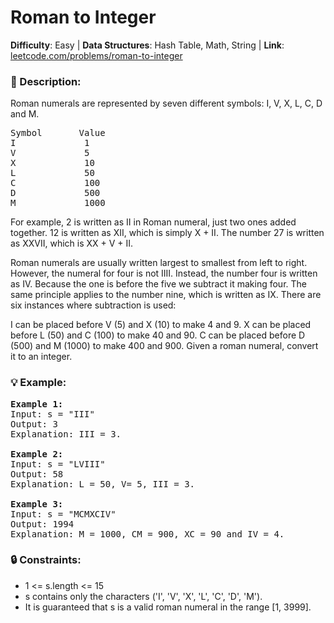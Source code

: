 # Roman to Integer
**Difficulty**: Easy | **Data Structures**: Hash Table, Math, String | **Link**: [leetcode.com/problems/roman-to-integer](https://leetcode.com/problems/roman-to-integer)

### **:page_facing_up: Description**:

Roman numerals are represented by seven different symbols: I, V, X, L, C, D and M.

<pre>
Symbol       Value
I             1
V             5
X             10
L             50
C             100
D             500
M             1000
</pre>

For example, 2 is written as II in Roman numeral, just two ones added together. 12 is written as XII, which is simply X + II. The number 27 is written as XXVII, which is XX + V + II.

Roman numerals are usually written largest to smallest from left to right. However, the numeral for four is not IIII. Instead, the number four is written as IV. Because the one is before the five we subtract it making four. The same principle applies to the number nine, which is written as IX. There are six instances where subtraction is used:

I can be placed before V (5) and X (10) to make 4 and 9. 
X can be placed before L (50) and C (100) to make 40 and 90. 
C can be placed before D (500) and M (1000) to make 400 and 900.
Given a roman numeral, convert it to an integer.

### **:bulb: Example**:

<pre>
<strong>Example 1:</strong>
Input: s = "III"
Output: 3
Explanation: III = 3.

<strong>Example 2:</strong>
Input: s = "LVIII"
Output: 58
Explanation: L = 50, V= 5, III = 3.

<strong>Example 3:</strong>
Input: s = "MCMXCIV"
Output: 1994
Explanation: M = 1000, CM = 900, XC = 90 and IV = 4.
</pre>

### **:lock: Constraints**:

- 1 <= s.length <= 15
- s contains only the characters ('I', 'V', 'X', 'L', 'C', 'D', 'M').
- It is guaranteed that s is a valid roman numeral in the range [1, 3999].
